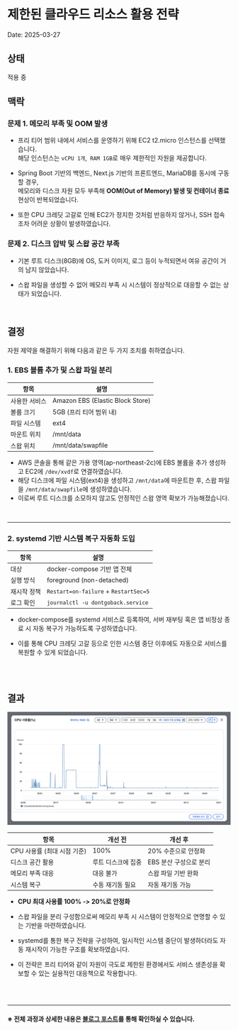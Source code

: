 # 제한된 클라우드 리소스 활용 전략

Date: 2025-03-27

## 상태

적용 중

## 맥락

### 문제 1. 메모리 부족 및 OOM 발생

- 프리 티어 범위 내에서 서비스를 운영하기 위해 EC2 t2.micro 인스턴스를 선택했습니다.  
  해당 인스턴스는 `vCPU 1개`,` RAM 1GB`로 매우 제한적인 자원을 제공합니다.

- Spring Boot 기반의 백엔드, Next.js 기반의 프론트엔드, MariaDB를 동시에 구동할 경우,  
  메모리와 디스크 자원 모두 부족해 **OOM(Out of Memory) 발생 및 컨테이너 종료** 현상이 반복되었습니다.

- 또한 CPU 크레딧 고갈로 인해 EC2가 정지한 것처럼 반응하지 않거나, SSH 접속조차 어려운 상황이 발생하였습니다.

### 문제 2. 디스크 압박 및 스왑 공간 부족

- 기본 루트 디스크(8GB)에 OS, 도커 이미지, 로그 등이 누적되면서 여유 공간이 거의 남지 않았습니다.

- 스왑 파일을 생성할 수 없어 메모리 부족 시 시스템이 정상적으로 대응할 수 없는 상태가 되었습니다.

<br/>

## 결정

자원 제약을 해결하기 위해 다음과 같은 두 가지 조치를 취하였습니다.

### 1. EBS 볼륨 추가 및 스왑 파일 분리

| 항목          | 설명                             |
| ------------- | -------------------------------- |
| 사용한 서비스 | Amazon EBS (Elastic Block Store) |
| 볼륨 크기     | 5GB (프리 티어 범위 내)          |
| 파일 시스템   | ext4                             |
| 마운트 위치   | /mnt/data                        |
| 스왑 위치     | /mnt/data/swapfile               |

- AWS 콘솔을 통해 같은 가용 영역(ap-northeast-2c)에 EBS 볼륨을 추가 생성하고 EC2에 `/dev/xvdf`로 연결하였습니다.
- 해당 디스크에 파일 시스템(ext4)을 생성하고 `/mnt/data`에 마운트한 후, 스왑 파일을 `/mnt/data/swapfile`에 생성하였습니다.
- 이로써 루트 디스크를 소모하지 않고도 안정적인 스왑 영역 확보가 가능해졌습니다.

<br/>

---

### 2. systemd 기반 시스템 복구 자동화 도입

| 항목        | 설명                                  |
| ----------- | ------------------------------------- |
| 대상        | docker-compose 기반 앱 전체           |
| 실행 방식   | foreground (non-detached)             |
| 재시작 정책 | `Restart=on-failure` + `RestartSec=5` |
| 로그 확인   | `journalctl -u dontgoback.service`    |

- docker-compose를 systemd 서비스로 등록하여, 서버 재부팅 혹은 앱 비정상 종료 시 자동 복구가 가능하도록 구성하였습니다.

- 이를 통해 CPU 크레딧 고갈 등으로 인한 시스템 중단 이후에도 자동으로 서비스를 복원할 수 있게 되었습니다.

<br/>
<br/>

## 결과

!["CPU 사용량 그래프"](../src/10-제한된-클라우드-리소스-활용-전략1.png)

| 항목                        | 개선 전            | 개선 후                |
| --------------------------- | ------------------ | ---------------------- |
| CPU 사용률 (최대 시점 기준) | 100%               | 20% 수준으로 안정화    |
| 디스크 공간 활용            | 루트 디스크에 집중 | EBS 분산 구성으로 분리 |
| 메모리 부족 대응            | 대응 불가          | 스왑 파일 기반 완화    |
| 시스템 복구                 | 수동 재기동 필요   | 자동 재기동 가능       |

- **CPU 최대 사용률 100% -> 20%로 안정화**

- 스왑 파일을 분리 구성함으로써 메모리 부족 시 시스템이 안정적으로 연명할 수 있는 기반을 마련하였습니다.

- systemd를 통한 복구 전략을 구성하여, 일시적인 시스템 중단이 발생하더라도 자동 재시작이 가능한 구조를 확보하였습니다.

- 이 전략은 프리 티어와 같이 자원이 극도로 제한된 환경에서도 서비스 생존성을 확보할 수 있는 실용적인 대응책으로 작용합니다.

<br/>
<br/>

---

#### ※ 전체 과정과 상세한 내용은 [블로그 포스트](https://keinmall.tistory.com/20)를 통해 확인하실 수 있습니다.

